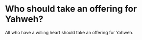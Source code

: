# Who should take an offering for Yahweh?

All who have a willing heart should take an offering for Yahweh.
